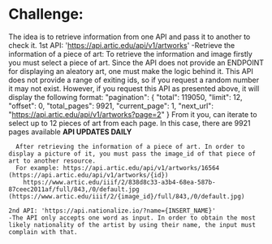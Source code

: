 # Challenge:
  The idea is to retrieve information from one API and pass it to another to check it.
    1st API: 'https://api.artic.edu/api/v1/artworks'
    -Retrieve the information of a piece of art:
      To retrieve the information and image firstly you must select a piece of art.
      Since the API does not provide an ENDPOINT for displaying an aleatory art, one must make the logic behind it.
      This API does not provide a range of exiting ids, so if you request a random number it may not exist.
      However, if you request this API as presented above, it will display the following format:
        "pagination": {
        "total": 119050,
        "limit": 12,
        "offset": 0,
        "total_pages": 9921,
        "current_page": 1,
        "next_url": "https://api.artic.edu/api/v1/artworks?page=2"
      }
      From it you, can iterate to select up to 12 pieces of art from each page. In this case, there are 9921 pages available **API UPDATES DAILY**

      After retrieving the information of a piece of art. In order to display a picture of it, you must pass the image_id of that piece of art to another resource.
      For example: https://api.artic.edu/api/v1/artworks/16564 (https://api.artic.edu/api/v1/artworks/{id})
        https://www.artic.edu/iiif/2/838d8c33-a3b4-68ea-587b-87ceec2011af/full/843,/0/default.jpg (https://www.artic.edu/iiif/2/{image_id}/full/843,/0/default.jpg)
    
    2nd API: 'https://api.nationalize.io/?name={INSERT_NAME}'
    -The API only accepts one word as input. In order to obtain the most likely nationality of the artist by using their name, the input must complain with that.

  

